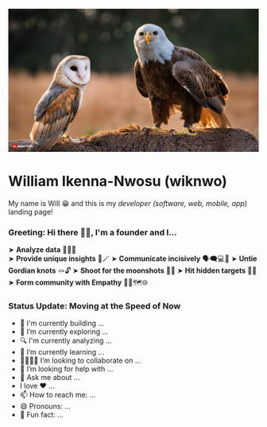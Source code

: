 ![Will's GitHub Banner](zephyrandcuba.jpg)

# William Ikenna-Nwosu (wiknwo)

My name is Will 😁 and this is my *developer (software, web, mobile, app)* landing page!

### Greeting: Hi there 👋🏽, I'm a founder and I...

➤ **Analyze data** 🧑🏽‍💻  
➤ **Provide unique insights** 🔮🪄
➤ **Communicate incisively** 🗣️🗨️💻🎯 
➤ **Untie Gordian knots** 🪢🔓 
➤ **Shoot for the moonshots** 🔫🌚 
➤ **Hit hidden targets** 👻🐘 
➤ **Form community with Empathy** 🤲🏽🗺️🌐

### Status Update: Moving at the Speed of Now

- 🔨 I'm currently building ...
- 🔭 I’m currently exploring ...
- 🔍 I'm currently analyzing ...
- 🌱 I’m currently learning ...
- 🫱🏽‍🫲🏽 I’m looking to collaborate on ...
- 🤔 I’m looking for help with ...
- 💬 Ask me about ...
- I love ❤️ ...
- 📫 How to reach me: ...
- 😄 Pronouns: ...
- 🤗 Fun fact: ...
